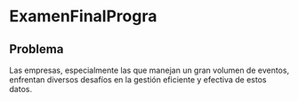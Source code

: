 # ExamenFinalProgra

## Problema  
Las empresas, especialmente las que manejan un gran volumen de eventos, enfrentan diversos desafíos en la gestión eficiente y efectiva de estos datos. 
